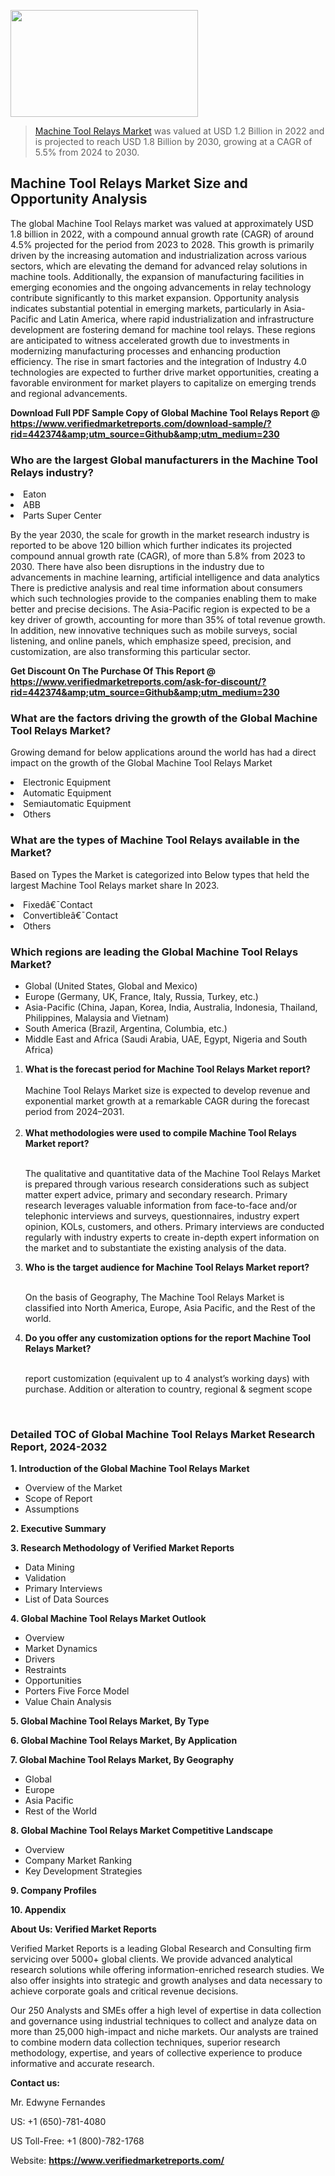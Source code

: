 <img src="https://ffe5etoiles.com/wp-content/uploads/2024/12/MST1-300x171.png" alt="" width="300" height="171" class="alignnone size-medium wp-image-20088" /><blockquote><p><p><a href="https://www.verifiedmarketreports.com/download-sample/?rid=442374&utm_source=Github&utm_medium=230" target="_blank">Machine Tool Relays Market</a> was valued at USD 1.2 Billion in 2022 and is projected to reach USD 1.8 Billion by 2030, growing at a CAGR of 5.5% from 2024 to 2030.</p></blockquote><p><h2>Machine Tool Relays Market Size and Opportunity Analysis</h2> The global Machine Tool Relays market was valued at approximately USD 1.8 billion in 2022, with a compound annual growth rate (CAGR) of around 4.5% projected for the period from 2023 to 2028. This growth is primarily driven by the increasing automation and industrialization across various sectors, which are elevating the demand for advanced relay solutions in machine tools. Additionally, the expansion of manufacturing facilities in emerging economies and the ongoing advancements in relay technology contribute significantly to this market expansion. Opportunity analysis indicates substantial potential in emerging markets, particularly in Asia-Pacific and Latin America, where rapid industrialization and infrastructure development are fostering demand for machine tool relays. These regions are anticipated to witness accelerated growth due to investments in modernizing manufacturing processes and enhancing production efficiency. The rise in smart factories and the integration of Industry 4.0 technologies are expected to further drive market opportunities, creating a favorable environment for market players to capitalize on emerging trends and regional advancements. </p><p class=""><strong>Download Full PDF Sample Copy of Global Machine Tool Relays Report @ <a href="https://www.verifiedmarketreports.com/download-sample/?rid=442374&amp;utm_source=Github&amp;utm_medium=230" target="_blank">https://www.verifiedmarketreports.com/download-sample/?rid=442374&amp;utm_source=Github&amp;utm_medium=230</a></strong></p><h3 id="" class="">Who are the largest Global manufacturers in the Machine Tool Relays industry?</h3><p><li>Eaton</li><li> ABB</li><li> Parts Super Center</li></p><div class=""><div class="" dir="" data-message-author-role="" data-message-id="" data-message-model-slug=""><div class=""><div class=""><div class=""><div class="" dir="" data-message-author-role="" data-message-id="" data-message-model-slug=""><div class=""><div class=""><p>By the year 2030, the scale for growth in the market research industry is reported to be above 120 billion which further indicates its projected compound annual growth rate (CAGR), of more than 5.8% from 2023 to 2030. There have also been disruptions in the industry due to advancements in machine learning, artificial intelligence and data analytics There is predictive analysis and real time information about consumers which such technologies provide to the companies enabling them to make better and precise decisions. The Asia-Pacific region is expected to be a key driver of growth, accounting for more than 35% of total revenue growth. In addition, new innovative techniques such as mobile surveys, social listening, and online panels, which emphasize speed, precision, and customization, are also transforming this particular sector.</p><p><strong>Get Discount On The Purchase Of This Report @&nbsp; <a href="https://www.verifiedmarketreports.com/ask-for-discount/?rid=442374&amp;utm_source=Github&amp;utm_medium=230" target="_blank">https://www.verifiedmarketreports.com/ask-for-discount/?rid=442374&amp;utm_source=Github&amp;utm_medium=230</a></strong></p></div></div></div></div></div></div></div></div><h3 id="" class="">What are the factors driving the growth of the Global Machine Tool Relays Market?</h3><p id="" class="">Growing demand for below applications around the world has had a direct impact on the growth of the Global Machine Tool Relays Market</p><p id="" class=""><li>Electronic Equipment</li><li> Automatic Equipment</li><li> Semiautomatic Equipment</li><li> Others</li></p><h3 id="" class="">What are the types of Machine Tool Relays available in the Market?</h3><p id="" class="">Based on Types the Market is categorized into Below types that held the largest Machine Tool Relays market share In 2023.</p><p id="" class=""><li>Fixedâ€¯Contact</li><li> Convertibleâ€¯Contact</li><li> Others</li></p><h3 id="" class="">Which regions are leading the Global Machine Tool Relays Market?</h3><ul><li>Global (United States, Global and Mexico)</li><li>Europe (Germany, UK, France, Italy, Russia, Turkey, etc.)</li><li>Asia-Pacific (China, Japan, Korea, India, Australia, Indonesia, Thailand, Philippines, Malaysia and Vietnam)</li><li>South America (Brazil, Argentina, Columbia, etc.)</li><li>Middle East and Africa (Saudi Arabia, UAE, Egypt, Nigeria and South Africa)</li></ul><p><ol><li><strong>What is the forecast period for Machine Tool Relays Market report?<br /></strong><br /><span data-sheets-root="1" data-sheets-value="{&quot;1&quot;:2,&quot;2&quot;:&quot;XXXX size is expected to develop revenue and exponential market growth at a remarkable CAGR during the forecast period from 2024&ndash;2030.&quot;}" data-sheets-userformat="{&quot;2&quot;:12674,&quot;4&quot;:{&quot;1&quot;:2,&quot;2&quot;:16776960},&quot;10&quot;:2,&quot;11&quot;:0,&quot;15&quot;:&quot;Arial&quot;,&quot;16&quot;:12}">Machine Tool Relays Market size is expected to develop revenue and exponential market growth at a remarkable CAGR during the forecast period from 2024&ndash;2031.</span><br /><br /></li><li><strong>What methodologies were used to compile Machine Tool Relays Market report?<br /><br /></strong><p>The qualitative and quantitative data of the&nbsp;Machine Tool Relays Market is prepared through various research considerations such as subject matter expert advice, primary and secondary research. Primary research leverages valuable information from face-to-face and/or telephonic interviews and surveys, questionnaires, industry expert opinion, KOLs, customers, and others. Primary interviews are conducted regularly with industry experts to create in-depth expert information on the market and to substantiate the existing analysis of the data.&nbsp;</p></li><li><strong>Who is the target audience for Machine Tool Relays Market report?<br /><br /></strong><p>On the basis of Geography, The&nbsp;Machine Tool Relays Market is classified into North America, Europe, Asia Pacific, and the Rest of the world.</p></li><li><strong>Do you offer any customization options for the report Machine Tool Relays Market?<br /><br /></strong><p>report customization (equivalent up to 4 analyst&rsquo;s working days) with purchase. Addition or alteration to country, regional &amp; segment scope</p><p>&nbsp;</p></li></ol></p><h3 id="" class="">Detailed TOC of Global Machine Tool Relays Market Research Report, 2024-2032</h3><p id="" class=""><strong>1. Introduction of the Global Machine Tool Relays Market</strong></p><ul><li>Overview of the Market</li><li>Scope of Report</li><li>Assumptions</li></ul><p id="" class=""><strong>2. Executive Summary</strong></p><p id="" class=""><strong>3. Research Methodology of&nbsp;Verified Market Reports</strong></p><ul><li>Data Mining</li><li>Validation</li><li>Primary Interviews</li><li>List of Data Sources</li></ul><p id="" class=""><strong>4. Global Machine Tool Relays Market Outlook</strong></p><ul><li>Overview</li><li>Market Dynamics</li><li>Drivers</li><li>Restraints</li><li>Opportunities</li><li>Porters Five Force Model</li><li>Value Chain Analysis</li></ul><p id="" class=""><strong>5. Global Machine Tool Relays Market, By&nbsp;Type</strong></p><p id="" class=""><strong>6. Global Machine Tool Relays Market, By Application</strong></p><p id="" class=""><strong>7. Global Machine Tool Relays Market, By Geography</strong></p><ul><li>Global</li><li>Europe</li><li>Asia Pacific</li><li>Rest of the World</li></ul><p id="" class=""><strong>8. Global Machine Tool Relays Market Competitive Landscape</strong></p><ul><li>Overview</li><li>Company Market Ranking</li><li>Key Development Strategies</li></ul><p id="" class=""><strong>9. Company Profiles</strong></p><p id="" class=""><strong>10. Appendix</strong></p><p id="" class=""><strong>About Us: Verified Market Reports</strong></p><p id="" class="">Verified Market Reports is a leading Global Research and Consulting firm servicing over 5000+ global clients. We provide advanced analytical research solutions while offering information-enriched research studies. We also offer insights into strategic and growth analyses and data necessary to achieve corporate goals and critical revenue decisions.</p><p id="" class="">Our 250 Analysts and SMEs offer a high level of expertise in data collection and governance using industrial techniques to collect and analyze data on more than 25,000 high-impact and niche markets. Our analysts are trained to combine modern data collection techniques, superior research methodology, expertise, and years of collective experience to produce informative and accurate research.</p><p id="" class=""><strong>Contact us:</strong></p><p id="" class="">Mr. Edwyne Fernandes</p><p id="" class="">US: +1 (650)-781-4080</p><p id="" class="">US Toll-Free: +1 (800)-782-1768</p><p id="" class="">Website: <a target="" data-test-app-aware-link=""><strong>https://www.verifiedmarketreports.com/</strong></a></p>
